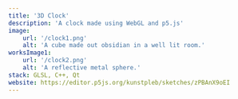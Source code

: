 ```yaml
---
title: '3D Clock'
description: 'A clock made using WebGL and p5.js'
image:
    url: '/clock1.png'
    alt: 'A cube made out obsidian in a well lit room.'
worksImage1:
    url: '/clock2.png'
    alt: 'A reflective metal sphere.'
stack: GLSL, C++, Qt
website: https://editor.p5js.org/kunstpleb/sketches/zPBAnX9oEI
---
```


